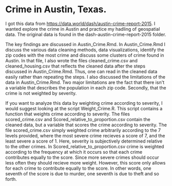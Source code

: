 # Crime in Austin, Texas.

I got this data from https://data.world/dash/austin-crime-report-2015. I wanted explore the crime in Austin and practice my hadling of geospatial data. The original data is found in the dash-austin-crime-report-2015 folder.   

The key findings are discussed in Austin_Crime.Rmd. In Austin_Crime.Rmd I discuss the various data cleaning methods, data visualizations, identify the zip codes with the most crime and discuss some clusters of crime found in Austin. In that file, I also wrote the files cleaned_crime.csv and cleaned_housing.csv that reflects the cleaned data after the steps discussed in Austin_Crime.Rmd. Thus, one can read in the cleaned data easily rather than repeating the steps. I also discussed the limitations of the data in Austin_Crime.Rmd. Two major limitations are the fact that there isn't a variable that describes the population in each zip code. Secondly, that the crime is not weighted by severity.

If you want to analyze this data by weighting crime according to severity, I would suggest looking at the script Weight_Crime.R. This script contains a function that weights crime according to severity. The files scored_crime.csv and Scored_relative_to_proportion.csv contain the cleaned data, but a variable that scores the crime according to severity. The file scored_crime.csv simply weighted crime arbitrarily according to the 7 levels provided, where the most severe crime recieves a score of 7, and the least severe a score of 1. Here, severity is subjectively determined relative to the other crimes. In Scored_relative_to_proportion.csv crime is weighted according to the frequency at which it occurs so that each crime contributes equally to the score. Since more severe crimes should occur less often they should recieve more weight. However, this score only allows for each crime to contribute equally to the score. In other words, one seventh of the score is due to murder, one seventh is due to theft and so forth.


